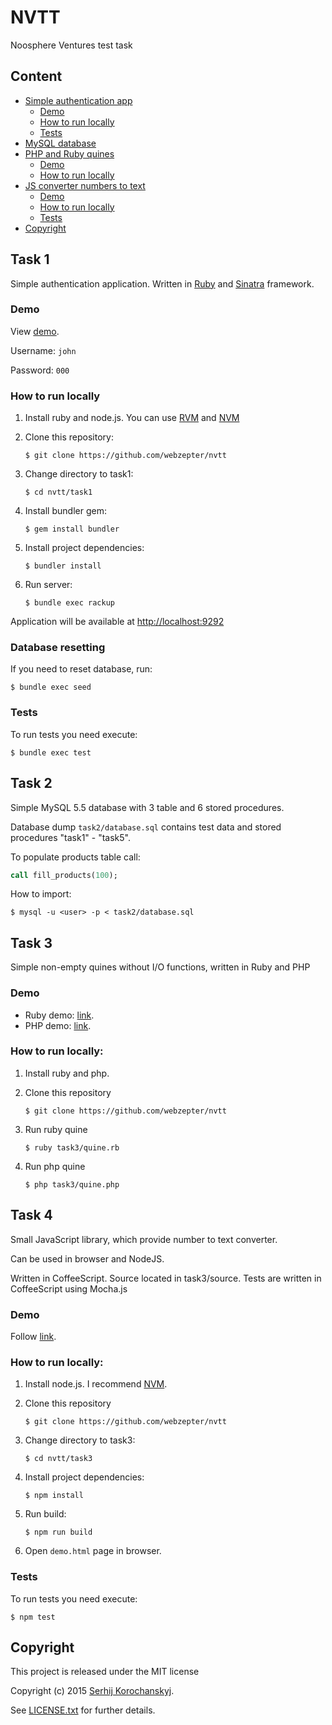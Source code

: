 NVTT
=========

Noosphere Ventures test task

Content
---

- [Simple authentication app](#task-1)
    - [Demo](#demo1)
    - [How to run locally](#how-to-run-locally1)
    - [Tests](#tests1)
- [MySQL database](#task-2)
- [PHP and Ruby quines](#task-3)
    - [Demo](#demo3)
    - [How to run locally](#how-to-run-locally3)
- [JS converter numbers to text](#task-4)
    - [Demo](#demo4)
    - [How to run locally](#how-to-run-locally4)
    - [Tests](#tests4)
- [Copyright](#copyright)


## Task 1

Simple authentication application. Written in [Ruby](https://www.ruby-lang.org/) and [Sinatra](http://www.sinatrarb.com/) framework.

### <a name="demo1"></a>Demo
View [demo](https://nvtt.herokuapp.com/login).

Username: ```john```

Password: ```000```

### <a name="how-to-run-locally1"></a>How to run locally

1. Install ruby and node.js. You can use [RVM](https://rvm.io/) and [NVM](https://github.com/creationix/nvm)
2. Clone this repository:

    ```
    $ git clone https://github.com/webzepter/nvtt
    ```
3. Change directory to task1:

    ```
    $ cd nvtt/task1
    ```
4. Install bundler gem:

    ```
    $ gem install bundler
    ```
5. Install project dependencies:

    ```
    $ bundler install
    ```
6. Run server:

    ```
    $ bundle exec rackup
    ```

Application will be available at [http://localhost:9292](http://localhost:9292)


### Database resetting

If you need to reset database, run:

```
$ bundle exec seed
```

### <a name="tests1"></a>Tests

To run tests you need execute:

```
$ bundle exec test
```

## Task 2

Simple MySQL 5.5 database with 3 table and 6 stored procedures.

Database dump ```task2/database.sql``` contains test data and stored procedures "task1" - "task5".

To populate products table call:

```sql
call fill_products(100);
```

How to import:

```
$ mysql -u <user> -p < task2/database.sql
```

## Task 3

Simple non-empty quines without I/O functions, written in Ruby and PHP

### <a name="demo3"></a>Demo

- Ruby demo: [link](http://ideone.com/J5MY8V).
- PHP demo: [link](http://ideone.com/sNEGQp).

### <a name="how-to-run-locally3"></a>How to run locally:

1. Install ruby and php.
2. Clone this repository

    ```
    $ git clone https://github.com/webzepter/nvtt
    ```
3. Run ruby quine

    ```
    $ ruby task3/quine.rb
    ```
4. Run php quine

    ```
    $ php task3/quine.php
    ```

## Task 4

Small JavaScript library, which provide number to text converter.

Can be used in browser and NodeJS.

Written in CoffeeScript. Source located in task3/source.
Tests are written in CoffeeScript using Mocha.js

### <a name="demo4"></a>Demo

Follow [link](http://jsfiddle.net/webzepter/ggr1qm8e/).

### <a name="how-to-run-locally4"></a>How to run locally:

1. Install node.js. I recommend [NVM](https://github.com/creationix/nvm).
2. Clone this repository

    ```
    $ git clone https://github.com/webzepter/nvtt
    ```
3. Change directory to task3:

    ```
    $ cd nvtt/task3
    ```
5. Install project dependencies:

    ```
    $ npm install
    ```
6. Run build:

    ```
    $ npm run build
    ```
7. Open ```demo.html``` page in browser.

### <a name="tests3"></a>Tests

To run tests you need execute:

```
$ npm test
```

## Copyright

This project is released under the MIT license

Copyright (c) 2015 [Serhij Korochanskyj](https://github.com/webzepter).

See [LICENSE.txt](https://github.com/webzepter/nvtt/blob/master/LICENSE.txt) for further details.
